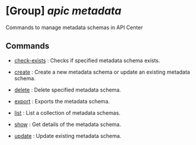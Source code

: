 # [Group] _apic metadata_

Commands to manage metadata schemas in API Center

## Commands

- [check-exists](/Commands/apic/metadata/_check-exists.md)
: Checks if specified metadata schema exists.

- [create](/Commands/apic/metadata/_create.md)
: Create a new metadata schema or update an existing metadata schema.

- [delete](/Commands/apic/metadata/_delete.md)
: Delete specified metadata schema.

- [export](/Commands/apic/metadata/_export.md)
: Exports the metadata schema.

- [list](/Commands/apic/metadata/_list.md)
: List a collection of metadata schemas.

- [show](/Commands/apic/metadata/_show.md)
: Get details of the metadata schema.

- [update](/Commands/apic/metadata/_update.md)
: Update existing metadata schema.
